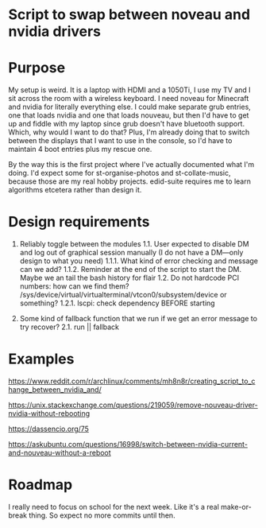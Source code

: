 # Script to swap between noveau and nvidia drivers

# Purpose

My setup is weird. It is a laptop with HDMI and a 1050Ti, I use my TV and I sit across the room with a wireless keyboard. I need noveau for Minecraft and nvidia for literally everything else. I could make separate grub entries, one that loads nvidia and one that loads nouveau, but then I'd have to get up and fiddle with my laptop since grub doesn't have bluetooth support. Which, why would I want to do that? Plus, I'm already doing that to switch between the displays that I want to use in the console, so I'd have to maintain 4 boot entries plus my rescue one.

By the way this is the first project where I've actually documented what I'm doing. I'd expect some for st-organise-photos and st-collate-music, because those are my real hobby projects. edid-suite requires me to learn algorithms etcetera rather than design it.

# Design requirements

1. Reliably toggle between the modules
   1.1. User expected to disable DM and log out of graphical session manually (I do not have a DM—only design to what you need)
       1.1.1. What kind of error checking and message can we add?
       1.1.2. Reminder at the end of the script to start the DM. Maybe we an tail the bash history for flair
   1.2. Do not hardcode PCI numbers: how can we find them? /sys/device/virtual/virtualterminal/vtcon0/subsystem/device or something?
       1.2.1. lscpi: check dependency BEFORE starting

3. Some kind of fallback function that we run if we get an error message to try recover?
    2.1. run || fallback

# Examples

https://www.reddit.com/r/archlinux/comments/mh8n8r/creating_script_to_change_between_nvidia_and/

https://unix.stackexchange.com/questions/219059/remove-nouveau-driver-nvidia-without-rebooting

https://dassencio.org/75

https://askubuntu.com/questions/16998/switch-between-nvidia-current-and-nouveau-without-a-reboot

# Roadmap

I really need to focus on school for the next week. Like it's a real make-or-break thing. So expect no more commits until then.
